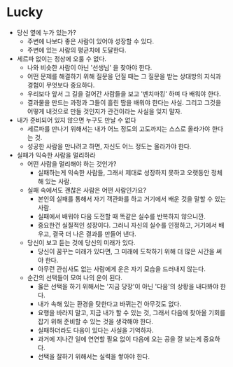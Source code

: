 # Lucky
* 당신 옆에 누가 있는가?
  * 주변에 나보다 좋은 사람이 있어야 성장할 수 있다.
  * 주변에 있는 사람의 평균치에 도달한다.
* 세르파 없이는 정상에 오룰 수 없다.
  * 나와 비슷한 사람이 아닌 '선생님' 을 찾아야 한다.
  * 어떤 문제를 해결하기 위해 질문을 던질 때는 그 질문을 받는 상대방의 지식과 경험이 무엇보다 중요하다.
  * 우리보다 앞서 그 길을 걸어간 사람들을 보고 '벤치마킹' 하며 다 배워야 한다.
  * 결과물을 만드는 과정과 그들이 흘린 땀을 배워야 한다는 사실. 그리고 그것을 어떻게 내것으로 만들 것인지가 관건이라는 사실을 잊지 말자.
* 내가 준비되어 있지 않으면 누구도 만날 수 없다
  * 세르파를 만나기 위해서는 내가 어느 정도의 고도까지는 스스로 올라가야 한다는 것.
  * 성공한 사람을 만나려고 하면, 자신도 어느 정도는 올라가야 한다.
* 실패가 익숙한 사람을 멀리하라
  * 어떤 사람을 멀리해야 하는 것인가?
    * 실패하는게 익숙한 사람들, 그래서 제대로 성장하지 못하고 오랫동안 정체해 있는 사람.
  * 실패 속에서도 괜찮은 사람은 어떤 사람인가요?
    * 본인의 실패를 통해서 자기 객관화를 하고 거기에서 배운 것을 말할 수 있는 사람.
    * 실패에서 배워야 다음 도전할 때 똑같은 실수를 반복하지 않으니깐.
    * 중요한건 실질적인 성장이다. 그러니 자신의 실수를 인정하고, 거기에서 배우고, 결국 더 나은 결과를 만들어 낸다.
  * 당신이 보고 듣는 것에 당신의 미래가 있다.
    * 당신이 꿈꾸는 미래가 있다면, 그 미래에 도착하기 위해 더 많은 시간을 써야 한다.
    * 아무런 관심사도 없는 사람에게 운은 자기 모습을 드러내지 않는다.
  * 순간의 선택들이 모여 나의 운이 된다.
    * 옳은 선택을 하기 위해서는 '지금 당장'이 아닌 '다음'의 상황을 내다봐야 한다.
    * 내가 속해 있는 환경을 탓한다고 바뀌는건 아무것도 없다.
    * 요행을 바라지 말고, 지금 내가 할 수 있는 것, 그래서 다음에 찾아올 기회를 잡기 위해 준비할 수 있는 것을 생각해야 한다.
    * 실패하더라도 다음이 있다는 사실을 기억하자.
    * 과거에 지나간 일에 연연할 필요 없이 다음에 오는 공을 잘 보는게 중요하다.
    * 선택을 잘하기 위해서는 실력을 쌓아야 한다.